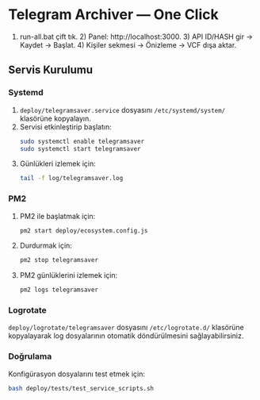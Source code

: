 # Telegram Archiver — One Click
1) run-all.bat çift tık. 2) Panel: http://localhost:3000. 3) API ID/HASH gir → Kaydet → Başlat. 4) Kişiler sekmesi → Önizleme → VCF dışa aktar.

## Servis Kurulumu

### Systemd
1. `deploy/telegramsaver.service` dosyasını `/etc/systemd/system/` klasörüne kopyalayın.
2. Servisi etkinleştirip başlatın:
   ```bash
   sudo systemctl enable telegramsaver
   sudo systemctl start telegramsaver
   ```
3. Günlükleri izlemek için:
   ```bash
   tail -f log/telegramsaver.log
   ```

### PM2
1. PM2 ile başlatmak için:
   ```bash
   pm2 start deploy/ecosystem.config.js
   ```
2. Durdurmak için:
   ```bash
   pm2 stop telegramsaver
   ```
3. PM2 günlüklerini izlemek için:
   ```bash
   pm2 logs telegramsaver
   ```

### Logrotate
`deploy/logrotate/telegramsaver` dosyasını `/etc/logrotate.d/` klasörüne kopyalayarak log dosyalarının otomatik döndürülmesini sağlayabilirsiniz.

### Doğrulama
Konfigürasyon dosyalarını test etmek için:
```bash
bash deploy/tests/test_service_scripts.sh
```
